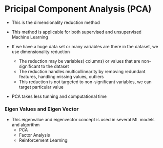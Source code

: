 # Pricipal Component Analysis (PCA)
- This is the dimensionality reduction method
- This method is applicable for both supervised and unsupervised Machine Learning
- If we have a huge data set or many variables are there in the dataset, we use dimensionality reduction
  - The reduction may be variables( columns) or values that are non-significant to the dataset
  - The reduction handles multicollinearity by removing redundant features, handling missing values, outliers
  - This reduction is not targeted to non-significant variables, we can target particular value
 
- PCA takes less tunning and computational time
### Eigen Values and Eigen Vector
- This eigenvalue and eigenvector concept is used in several ML models and algorithm
  - PCA
  - Factor Analysis
  - Reinforcement Learning


